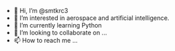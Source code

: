 - 👋 Hi, I’m @smtkrc3
- 👀 I’m interested in aerospace and artificial intelligence.
- 🌱 I’m currently learning Python
- 💞️ I’m looking to collaborate on ...
- 📫 How to reach me ...

<!---
smtkrc3/smtkrc3 is a ✨ special ✨ repository because its `README.md` (this file) appears on your GitHub profile.
You can click the Preview link to take a look at your changes.
--->
